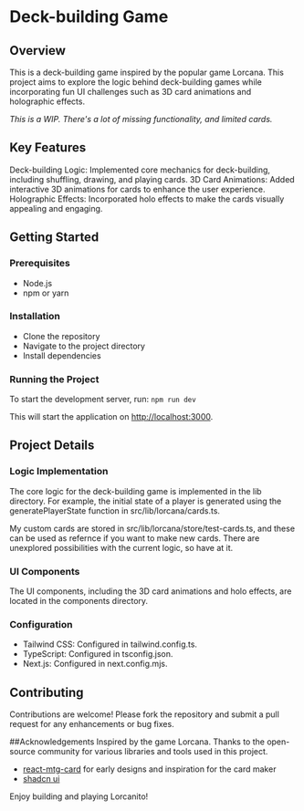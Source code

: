 # Deck-building Game

## Overview

This is a deck-building game inspired by the popular game Lorcana. This project aims to explore the logic behind deck-building games while incorporating fun UI challenges such as 3D card animations and holographic effects.

_This is a WIP. There's a lot of missing functionality, and limited cards._

## Key Features

Deck-building Logic: Implemented core mechanics for deck-building, including shuffling, drawing, and playing cards.
3D Card Animations: Added interactive 3D animations for cards to enhance the user experience.
Holographic Effects: Incorporated holo effects to make the cards visually appealing and engaging.

## Getting Started

### Prerequisites

- Node.js
- npm or yarn

### Installation

- Clone the repository
- Navigate to the project directory
- Install dependencies

### Running the Project

To start the development server, run: `npm run dev`

This will start the application on <http://localhost:3000>.

## Project Details

### Logic Implementation

The core logic for the deck-building game is implemented in the lib directory. For example, the initial state of a player is generated using the generatePlayerState function in src/lib/lorcana/cards.ts.

My custom cards are stored in src/lib/lorcana/store/test-cards.ts, and these can be used as refernce if you want to make new cards. There are unexplored possibilities with the current logic, so have at it.

### UI Components

The UI components, including the 3D card animations and holo effects, are located in the components directory.

### Configuration

- Tailwind CSS: Configured in tailwind.config.ts.
- TypeScript: Configured in tsconfig.json.
- Next.js: Configured in next.config.mjs.

## Contributing

Contributions are welcome! Please fork the repository and submit a pull request for any enhancements or bug fixes.

##Acknowledgements
Inspired by the game Lorcana.
Thanks to the open-source community for various libraries and tools used in this project.

- [react-mtg-card](https://github.com/germanyn/reactjs-mtg-card) for early designs and inspiration for the card maker
- [shadcn ui](https://github.com/shadcn-ui/ui)

Enjoy building and playing Lorcanito!